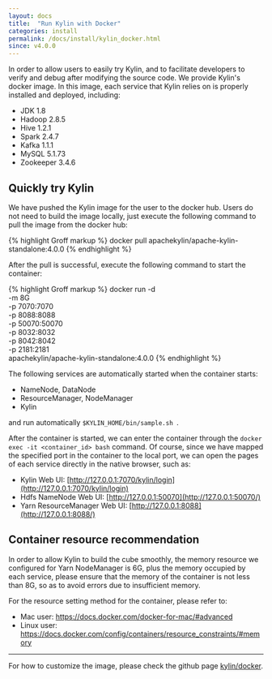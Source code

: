 ```yaml
---
layout: docs
title:  "Run Kylin with Docker"
categories: install
permalink: /docs/install/kylin_docker.html
since: v4.0.0
---
```


In order to allow users to easily try Kylin, and to facilitate developers to verify and debug after modifying the source code. We provide Kylin's docker image. In this image, each service that Kylin relies on is properly installed and deployed, including:

- JDK 1.8
- Hadoop 2.8.5
- Hive 1.2.1
- Spark 2.4.7
- Kafka 1.1.1
- MySQL 5.1.73
- Zookeeper 3.4.6

## Quickly try Kylin

We have pushed the Kylin image for the user to the docker hub. Users do not need to build the image locally, just execute the following command to pull the image from the docker hub: 

{% highlight Groff markup %}
docker pull apachekylin/apache-kylin-standalone:4.0.0
{% endhighlight %}

After the pull is successful, execute the following command to start the container: 

{% highlight Groff markup %}
docker run -d \
-m 8G \
-p 7070:7070 \
-p 8088:8088 \
-p 50070:50070 \
-p 8032:8032 \
-p 8042:8042 \
-p 2181:2181 \
apachekylin/apache-kylin-standalone:4.0.0
{% endhighlight %}

The following services are automatically started when the container starts: 

- NameNode, DataNode
- ResourceManager, NodeManager
- Kylin

and run automatically `$KYLIN_HOME/bin/sample.sh `.

After the container is started, we can enter the container through the `docker exec -it <container_id> bash` command. Of course, since we have mapped the specified port in the container to the local port, we can open the pages of each service directly in the native browser, such as: 

- Kylin Web UI: [http://127.0.0.1:7070/kylin/login](http://127.0.0.1:7070/kylin/login)
- Hdfs NameNode Web UI: [http://127.0.0.1:50070](http://127.0.0.1:50070/)
- Yarn ResourceManager Web UI: [http://127.0.0.1:8088](http://127.0.0.1:8088/)

## Container resource recommendation

In order to allow Kylin to build the cube smoothly, the memory resource we configured for Yarn NodeManager is 6G, plus the memory occupied by each service, please ensure that the memory of the container is not less than 8G, so as to avoid errors due to insufficient memory.

For the resource setting method for the container, please refer to:

- Mac user: <https://docs.docker.com/docker-for-mac/#advanced>
- Linux user: <https://docs.docker.com/config/containers/resource_constraints/#memory>

---

For how to customize the image, please check the github page [kylin/docker](https://github.com/apache/kylin/tree/main/docker/).